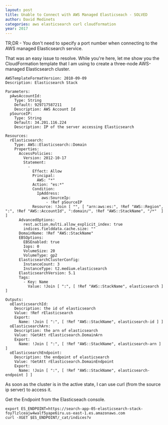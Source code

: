 ```yaml
---
layout: post
title: Unable to Connect with AWS Managed Elasticseach - SOLVED
author: David Medinets
categories: aws elasticsearch curl cloudformation
year: 2017
---
```


TR;DR - You don't need to specify a port number when connecting to the AWS
managed Elasticsearch service.

That was an easy issue to resolve. While you're here, let me show you the
CloudFormation template that I am using to create a three-node AWS-managed
Elasticsearch cluster.

```
AWSTemplateFormatVersion: 2010-09-09
Description: Elasticsearch Stack

Parameters:
  pAwsAccountId:
    Type: String
    Default: 929717587211
    Description: AWS Account Id
  pSourceIP:
    Type: String
    Default: 34.201.116.224
    Description: IP of the server accessing Elasticsearch

Resources:
  rElasticsearch:
    Type: AWS::Elasticsearch::Domain
    Properties:
      AccessPolicies:
        Version: 2012-10-17
        Statement:
          -
            Effect: Allow
            Principal:
              AWS: "*"
            Action: "es:*"
            Condition:
              IpAddress:
                aws:SourceIp:
                  - !Ref pSourceIP
            Resource: !Join [ "", [ "arn:aws:es:", !Ref "AWS::Region", ":", !Ref "AWS::AccountId", ":domain/", !Ref "AWS::StackName", "/*"  ] ]
      AdvancedOptions:
        rest.action.multi.allow_explicit_index: true
        indices.fielddata.cache.size: ""
      DomainName: !Ref "AWS::StackName"
      EBSOptions:
        EBSEnabled: true
        Iops: 0
        VolumeSize: 20
        VolumeType: gp2
      ElasticsearchClusterConfig:
        InstanceCount: 3
        InstanceType: t2.medium.elasticsearch
      ElasticsearchVersion: 5.1
      Tags:
        - Key: Name
          Value: !Join [ ":", [ !Ref "AWS::StackName", elasticsearch ] ]

Outputs:
  oElasticsearchId:
    Description: the id of elasticsearch
    Value: !Ref rElasticsearch
    Export:
      Name: !Join [ ":", [ !Ref "AWS::StackName", elasticsearch-id ] ]
  oElasticsearchArn:
    Description: the arn of elasticsearch
    Value: !GetAtt rElasticsearch.DomainArn
    Export:
      Name: !Join [ ":", [ !Ref "AWS::StackName", elasticsearch-arn ] ]
  oElasticsearchEndpoint:
    Description: the endpoint of elasticsearch
    Value: !GetAtt rElasticsearch.DomainEndpoint
    Export:
      Name: !Join [ ":", [ !Ref "AWS::StackName", elasticsearch-endpoint ] ]
```

As soon as the cluster is in the active state, I can use curl (from the source
ip server) to access it.

Get the Endpoint from the Elasticseach console.

```
export ES_ENDPOINT=https://search-app-05-elasticsearch-stack-foy7lzlceajw4walf5yape6iru.us-east-1.es.amazonaws.com
curl -XGET $ES_ENDPOINT/_cat/indices?v
```
